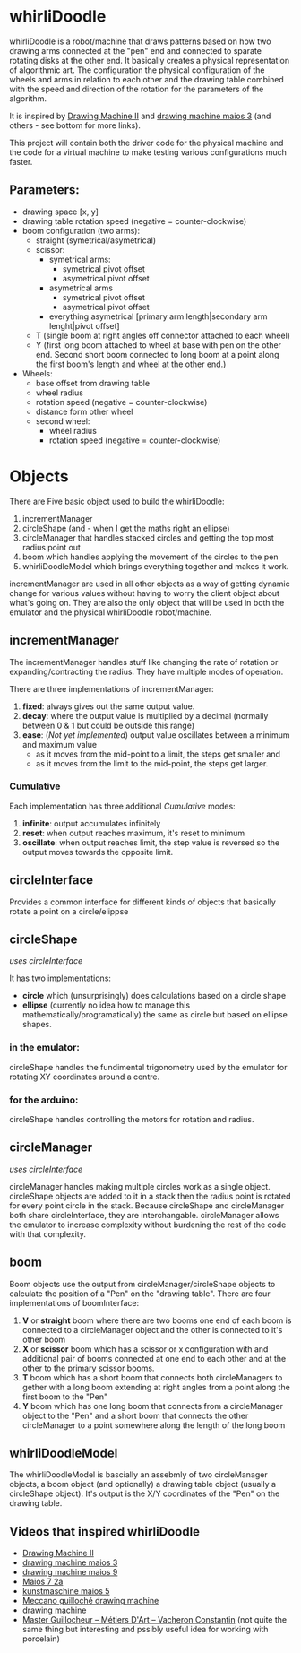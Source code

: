 # whirliDoodle

whirliDoodle is a robot/machine that draws patterns based on how two drawing arms connected at the "pen" end and connected to sparate rotating disks at the other end. It basically creates a physical representation of algorithmic art. The configuration the physical configuration of the wheels and arms in relation to each other and the drawing table combined with the speed and direction of the rotation for the parameters of the algorithm.

It is inspired by [Drawing Machine II](https://www.youtube.com/watch?v=BG9e06IWAxE) and [drawing machine maios 3](https://www.youtube.com/watch?v=rukYhTylK_M) (and others - see bottom for more links).

This project will contain both the driver code for the physical machine and the code for a virtual machine to make testing various configurations much faster.


## Parameters:
*	drawing space [x, y]
*	drawing table rotation speed (negative = counter-clockwise)
*	boom configuration (two arms):
	*	straight (symetrical/asymetrical)
	*	scissor:
		*	symetrical arms:
			*	symetrical pivot offset
			*	asymetrical pivot offset
		*	asymetrical arms
			*	symetrical pivot offset
			*	asymetrical pivot offset
		*	everything asymetrical [primary arm length|secondary arm lenght|pivot offset]
	*	T (single boom at right angles off connector attached to each wheel)
	*	Y (first long boom attached to wheel at base with pen on the other end. Second short boom connected to long boom at a point along the first boom's length and wheel at the other end.)
*	Wheels:
	*	base offset from drawing table
	*	wheel radius
	*	rotation speed (negative = counter-clockwise)
	*	distance form other wheel
	*	second wheel:
		*	wheel radius
		*	rotation speed (negative = counter-clockwise)

# Objects

There are Five basic object used to build the whirliDoodle:
1.	incrementManager
2.	circleShape (and - when I get the maths right an ellipse)
3.	circleManager that handles stacked circles and getting the top most radius point out
4.	boom which handles applying the movement of the circles to the pen
5.	whirliDoodleModel which brings everything together and makes it work.

incrementManager are used in all other objects as a way of getting dynamic change for various values without having to worry the client object about what's going on. They are also the only object that will be used in both the emulator and the physical whirliDoodle robot/machine.

## incrementManager
The incrementManager handles stuff like changing the rate of rotation or expanding/contracting the radius. They have multiple modes of operation.

There are three implementations of incrementManager:

1.	__fixed__: always gives out the same output value.
2.	__decay__: where the output value is multiplied by a decimal (normally between 0 & 1 but could be outside this range)
3.	__ease__: (_Not yet implemented_) output value oscillates between a minimum and maximum value
	*	as it moves from the mid-point to a limit, the steps get smaller and
	*	as it moves from the limit to the mid-point, the steps get larger.

### Cumulative
Each implementation has three additional _Cumulative_ modes:

1.	__infinite__: output accumulates infinitely
2.	__reset__: when output reaches maximum, it's reset to minimum
3.	__oscillate__: when output reaches limit, the step value is reversed so the output moves towards the opposite limit.


## circleInterface
Provides a common interface for different kinds of objects that basically rotate a point on a circle/elippse

## circleShape
_uses circleInterface_

It has two implementations:
*	__circle__ which (unsurprisingly) does calculations based on a circle shape
*	__ellipse__ (currently no idea how to manage this mathematically/programatically) the same as circle but based on ellipse shapes.

### in the emulator:
circleShape handles the fundimental trigonometry used by the emulator for rotating XY coordinates around a centre.

### for the arduino:
circleShape handles controlling the motors for rotation and radius.

## circleManager
_uses circleInterface_

circleManager handles making multiple circles work as a single object. circleShape objects are added to it in a stack then the radius point is rotated for every point circle in the stack. Because circleShape and circleManager both share circleInterface, they are interchangable. circleManager allows the emulator to increase complexity without burdening the rest of the code with that complexity.

## boom
Boom objects use the output from circleManager/circleShape objects to calculate the position of a "Pen" on the "drawing table". There are four implementations of boomInterface:

1.	__V__ or __straight__ boom where there are two booms one end of each boom is connected to a circleManager object and the other is connected to it's other boom
2.	__X__ or __scissor__ boom which has a scissor or x configuration with and additional pair of booms connected at one end to each other and at the other to the primary scissor booms.
3.	__T__ boom which has a short boom that connects both circleManagers to gether with a long boom extending at right angles from a point along the first boom to the "Pen"
4.	__Y__ boom which has one long boom that connects from a circleManager object to the "Pen" and a short boom that connects the other circleManager to a point somewhere along the length of the long boom

## whirliDoodleModel
The whirliDoodleModel is bascially an assebmly of two circleManager objects, a boom object (and optionally) a drawing table object (usually a circleShape object). It's output is the X/Y coordinates of the "Pen" on the drawing table.


## Videos that inspired whirliDoodle

* 	[Drawing Machine II](https://www.youtube.com/watch?v=BG9e06IWAxE)
* 	[drawing machine maios 3](https://www.youtube.com/watch?v=rukYhTylK_M)
* 	[drawing machine maios 9](https://www.youtube.com/watch?v=akI78l1gXkU)
* 	[Maios 7 2a](https://www.youtube.com/watch?v=nnPEJYOR9nM)
* 	[kunstmaschine maios 5 ](https://www.youtube.com/watch?v=W5mE010nZKA)
* 	[Meccano guilloch&eacute; drawing machine](https://www.youtube.com/watch?v=Csf-62DfY48)
* 	[drawing machine ](https://www.youtube.com/watch?v=2DjvtjgRdGA)
*	[Master Guillocheur &ndash; M&eacute;tiers D'Art &ndash;  Vacheron Constantin](https://www.youtube.com/watch?v=gbQgvNlVf2c) (not quite the same thing but interesting and pssibly useful idea for working with porcelain)